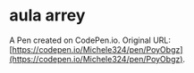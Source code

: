 # aula arrey

A Pen created on CodePen.io. Original URL: [https://codepen.io/Michele324/pen/PoyObgz](https://codepen.io/Michele324/pen/PoyObgz).

